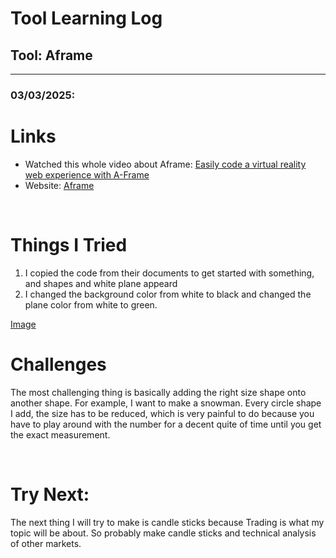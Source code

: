 # Tool Learning Log

## Tool: **Aframe**

---

### 03/03/2025:
<h1>Links</h1>
<ul>
<li>Watched this whole video about Aframe: <a href="https://www.youtube.com/watch?v=jhEfT9YjLcU">Easily code a virtual reality web experience with A-Frame</a></li>
<li>Website: <a href="https://aframe.io/">Aframe</a></li>
</ul>
<br>
<h1>Things I Tried</h1>
<ol>
  <li>I copied the code from their documents to get started with something, and shapes and white plane appeard</li>
  <li>I changed the background color from white to black and changed the plane color from white to green.</li>
</ol>

<a href="https://github.com/user-attachments/assets/16d9d058-6fa5-4197-b76b-9313f1cd94da">Image</a>

<h1>Challenges</h1>
<p>The most challenging thing is basically adding the right size shape onto another shape. For example, I want to make a snowman. Every circle shape I add, the size has to be reduced, which is very painful to do because you have to play around with the number for a decent quite of time until you get the exact measurement.</p>
<br>
<h1>Try Next:</h1>
<p>The next thing I will try to make is candle sticks because Trading is what my topic will be about. So probably make candle sticks and technical analysis of other markets.</p>

<!--
* Links you used today (websites, videos, etc)
* Things you tried, progress you made, etc
* Challenges, a-ha moments, etc
* Questions you still have
* What you're going to try next
-->
